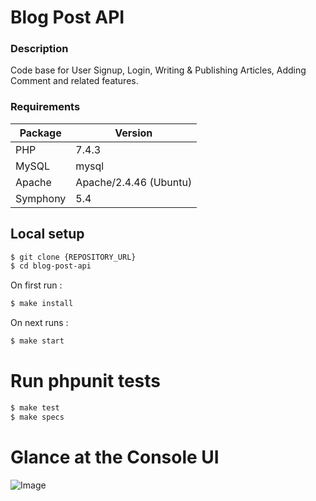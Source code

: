 # Blog Post API

### Description

Code base for User Signup, Login, Writing & Publishing Articles, Adding Comment and related features.

### Requirements

| Package | Version |
|---|---|
| PHP  | 7.4.3 |
| MySQL | mysql |
| Apache | Apache/2.4.46 (Ubuntu) |
| Symphony | 5.4 |

## Local setup
```bash
$ git clone {REPOSITORY_URL}
$ cd blog-post-api
```

On first run :

```bash
$ make install
```

On next runs :

```bash
$ make start
```

# Run phpunit tests

```bash
$ make test
$ make specs
```
# Glance at the Console UI

![Image](https://i.imgur.com/EVeIEaF.png?q=1)